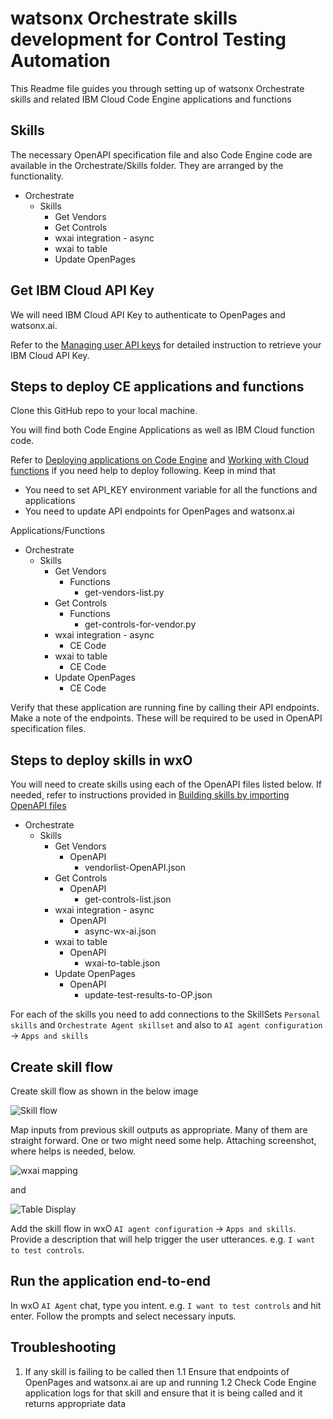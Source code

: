 # watsonx Orchestrate skills development for Control Testing Automation

This Readme file guides you through setting up of watsonx Orchestrate skills and related IBM Cloud Code Engine applications and functions

## Skills
The necessary OpenAPI specification file and also Code Engine code are available in the Orchestrate/Skills folder. They are arranged by the functionality.
- Orchestrate
  - Skills
    - Get Vendors
    - Get Controls
    - wxai integration - async
    - wxai to table
    - Update OpenPages

## Get IBM Cloud API Key

We will need IBM Cloud API Key to authenticate to OpenPages and watsonx.ai. 

Refer to the [Managing user API keys](https://cloud.ibm.com/docs/account?topic=account-userapikey&interface=ui) for detailed instruction to retrieve your IBM Cloud API Key.

## Steps to deploy CE applications and functions

Clone this GitHub repo to your local machine.

You will find both Code Engine Applications as well as IBM Cloud function code. 

Refer to [Deploying applications on Code Engine](https://cloud.ibm.com/docs/codeengine?topic=codeengine-deploy-app-tutorial) and [Working with Cloud functions](https://cloud.ibm.com/docs/codeengine?topic=codeengine-fun-work) if you need help to deploy following. Keep in mind that 
- You need to set API_KEY environment variable for all the functions and applications
- You need to update API endpoints for OpenPages and watsonx.ai

Applications/Functions
- Orchestrate
  - Skills
    - Get Vendors
      - Functions
        - get-vendors-list.py
    - Get Controls
      - Functions
        - get-controls-for-vendor.py
    - wxai integration - async
      - CE Code
    - wxai to table
      - CE Code
    - Update OpenPages
      - CE Code

Verify that these application are running fine by calling their API endpoints. Make a note of the endpoints. These will be required to be used in OpenAPI specification files.

## Steps to deploy skills in wxO

You will need to create skills using each of the OpenAPI files listed below. If needed, refer to instructions provided in [Building skills by importing OpenAPI files](https://www.ibm.com/docs/en/watsonx/watson-orchestrate/current?topic=flows-building-skills-by-importing-openapi-files) 

- Orchestrate
  - Skills
    - Get Vendors
      - OpenAPI
        - vendorlist-OpenAPI.json
    - Get Controls
      - OpenAPI
        - get-controls-list.json
    - wxai integration - async
      - OpenAPI
        - async-wx-ai.json
    - wxai to table
      - OpenAPI
        - wxai-to-table.json
    - Update OpenPages
      - OpenAPI
        - update-test-results-to-OP.json

For each of the skills you need to add connections to the SkillSets `Personal skills` and `Orchestrate Agent skillset` and also to `AI agent configuration` -> `Apps and skills`

## Create skill flow

Create skill flow as shown in the below image

![Skill flow](./images/skill-flow.png "Skill flow")

Map inputs from previous skill outputs as appropriate. Many of them are straight forward. One or two might need some help. Attaching screenshot, where helps is needed, below.

![wxai mapping](./images/wxai-mapping.png "wxai mapping")

and 

![Table Display](./images/table-display.png "Table Display")

Add the skill flow in wxO `AI agent configuration` -> `Apps and skills`. Provide a description that will help trigger the user utterances. e.g. `I want to test controls`.

## Run the application end-to-end

In wxO `AI Agent` chat, type you intent. e.g. `I want to test controls` and hit enter. Follow the prompts and select necessary inputs.

## Troubleshooting

1. If any skill is failing to be called then
1.1 Ensure that endpoints of OpenPages and watsonx.ai are up and running
1.2 Check Code Engine application logs for that skill and ensure that it is being called and it returns appropriate data

